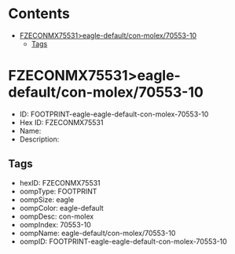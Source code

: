



Contents
========

* [FZECONMX75531>eagle-default/con-molex/70553-10](#fzeconmx75531eagle-defaultcon-molex70553-10)
	* [Tags](#tags)

# FZECONMX75531>eagle-default/con-molex/70553-10

- ID: FOOTPRINT-eagle-eagle-default-con-molex-70553-10
- Hex ID: FZECONMX75531
- Name: 
- Description: 

## Tags

- hexID: FZECONMX75531
- oompType: FOOTPRINT
- oompSize: eagle
- oompColor: eagle-default
- oompDesc: con-molex
- oompIndex: 70553-10
- oompName: eagle-default/con-molex/70553-10
- oompID: FOOTPRINT-eagle-eagle-default-con-molex-70553-10
